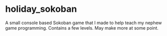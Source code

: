 holiday_sokoban
===============

A small console based Sokoban game that I made to help teach my nephew game programming. Contains a few levels. May make more at some point.
